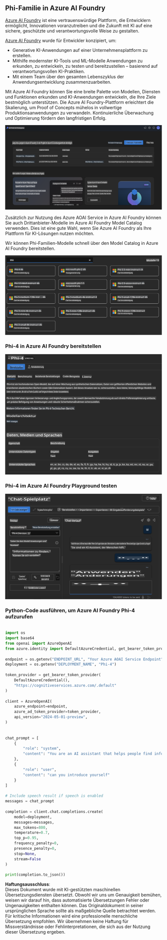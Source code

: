 ## Phi-Familie in Azure AI Foundry

[Azure AI Foundry](https://ai.azure.com) ist eine vertrauenswürdige Plattform, die Entwicklern ermöglicht, Innovationen voranzutreiben und die Zukunft mit KI auf eine sichere, geschützte und verantwortungsvolle Weise zu gestalten.

[Azure AI Foundry](https://ai.azure.com) wurde für Entwickler konzipiert, um:

- Generative KI-Anwendungen auf einer Unternehmensplattform zu erstellen.  
- Mithilfe modernster KI-Tools und ML-Modelle Anwendungen zu erkunden, zu entwickeln, zu testen und bereitzustellen – basierend auf verantwortungsvollen KI-Praktiken.  
- Mit einem Team über den gesamten Lebenszyklus der Anwendungsentwicklung zusammenzuarbeiten.  

Mit Azure AI Foundry können Sie eine breite Palette von Modellen, Diensten und Funktionen erkunden und KI-Anwendungen entwickeln, die Ihre Ziele bestmöglich unterstützen. Die Azure AI Foundry-Plattform erleichtert die Skalierung, um Proof of Concepts mühelos in vollwertige Produktionsanwendungen zu verwandeln. Kontinuierliche Überwachung und Optimierung fördern den langfristigen Erfolg.

![portal](../../../../../translated_images/AIFoundryPorral.68f0acc7d5f47991d90f78fd199beb1123941bba27c39effe55ebfc1d07f114c.de.png)

Zusätzlich zur Nutzung des Azure AOAI Service in Azure AI Foundry können Sie auch Drittanbieter-Modelle im Azure AI Foundry Model Catalog verwenden. Dies ist eine gute Wahl, wenn Sie Azure AI Foundry als Ihre Plattform für KI-Lösungen nutzen möchten.

Wir können Phi-Familien-Modelle schnell über den Model Catalog in Azure AI Foundry bereitstellen.

![ModelCatalog](../../../../../translated_images/AIFoundryModelCatalog.65aadf44c7a47e16a745104efa3ca2b49580c7be190f901a3da6d6533fc37b07.de.png)

### **Phi-4 in Azure AI Foundry bereitstellen**

![Phi4](../../../../../translated_images/AIFoundryPhi4.dd27d994739126af80d23e8ec9d3bfd7e6b518d3993aa729fdd4c26e1add8d35.de.png)

### **Phi-4 im Azure AI Foundry Playground testen**

![Playground](../../../../../translated_images/AIFoundryPlayground.11365174557f8eac71ce4d439d344dd767a1b04701e9ffe73642feefb099188d.de.png)

### **Python-Code ausführen, um Azure AI Foundry Phi-4 aufzurufen**

```python

import os  
import base64
from openai import AzureOpenAI  
from azure.identity import DefaultAzureCredential, get_bearer_token_provider  
        
endpoint = os.getenv("ENDPOINT_URL", "Your Azure AOAI Service Endpoint")  
deployment = os.getenv("DEPLOYMENT_NAME", "Phi-4")  
      
token_provider = get_bearer_token_provider(  
    DefaultAzureCredential(),  
    "https://cognitiveservices.azure.com/.default"  
)  
  
client = AzureOpenAI(  
    azure_endpoint=endpoint,  
    azure_ad_token_provider=token_provider,  
    api_version="2024-05-01-preview",  
)  
  

chat_prompt = [
    {
        "role": "system",
        "content": "You are an AI assistant that helps people find information."
    },
    {
        "role": "user",
        "content": "can you introduce yourself"
    }
] 
    
# Include speech result if speech is enabled  
messages = chat_prompt 

completion = client.chat.completions.create(  
    model=deployment,  
    messages=messages,
    max_tokens=800,  
    temperature=0.7,  
    top_p=0.95,  
    frequency_penalty=0,  
    presence_penalty=0,
    stop=None,  
    stream=False  
)  
  
print(completion.to_json())  

```

**Haftungsausschluss**:  
Dieses Dokument wurde mit KI-gestützten maschinellen Übersetzungsdiensten übersetzt. Obwohl wir uns um Genauigkeit bemühen, weisen wir darauf hin, dass automatisierte Übersetzungen Fehler oder Ungenauigkeiten enthalten können. Das Originaldokument in seiner ursprünglichen Sprache sollte als maßgebliche Quelle betrachtet werden. Für kritische Informationen wird eine professionelle menschliche Übersetzung empfohlen. Wir übernehmen keine Haftung für Missverständnisse oder Fehlinterpretationen, die sich aus der Nutzung dieser Übersetzung ergeben.